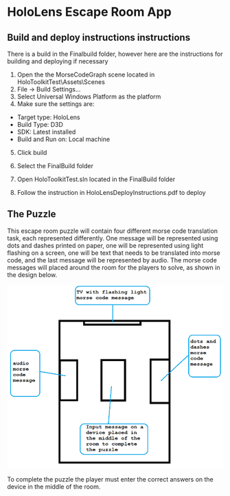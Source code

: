 # HoloLens Escape Room App

## Build and deploy instructions instructions
There is a build in the Finalbuild folder, however here are the instructions for building and deploying if necessary 

1. Open the the MorseCodeGraph scene located in HoloToolkitTest\Assets\Scenes
2. File -> Build Settings...
3. Select Universal Windows Platform as the platform
4. Make sure the settings are:
  * Target type: HoloLens
  * Build Type: D3D
  * SDK: Latest installed
  * Build and Run on: Local machine
5. Click build
6. Select the FinalBuild folder
7. Open HoloToolkitTest.sln located in the FinalBuild folder

8. Follow the instruction in HoloLensDeployInstructions.pdf to deploy


## The Puzzle
This escape room puzzle will contain four different morse code translation task, each represented differently. One message will be represented using dots and dashes printed on paper, one will be represented using light flashing on a screen, one will be text that needs to be translated into morse code, and the last message will be represented by audio. The morse code messages will placed around the room for the players to solve, as shown in the design below. 

![Alt text](PuzzleDesign.png?raw=true "Puzzle Design")

To complete the puzzle the player must enter the correct answers on the device in the middle of the room.
